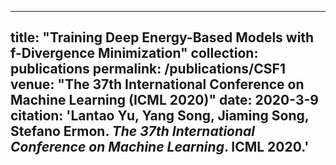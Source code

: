 
---
title: "Training Deep Energy-Based Models with f-Divergence Minimization"
collection: publications
permalink: /publications/CSF1
venue: "The 37th International Conference on Machine Learning (ICML 2020)"
date: 2020-3-9
citation: '<b>Lantao Yu</b>, Yang Song, Jiaming Song, Stefano Ermon.
<i>The 37th International Conference on Machine Learning</i>. <b>ICML 2020</b>.'
---
